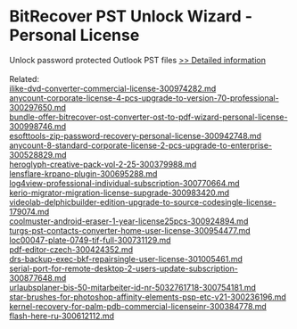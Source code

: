 # BitRecover PST Unlock Wizard - Personal License
Unlock password protected Outlook PST files
[>> Detailed information](https://secure.shareit.com/shareit/product.html?productid=300883138&affiliateid=200057808)<br/><br/>Related:
<br />[ilike-dvd-converter-commercial-license-300974282.md](https://github.com/downloadplanet/downloadplanet/blob/main/ilike-dvd-converter-commercial-license-300974282.md)<br />[anycount-corporate-license-4-pcs-upgrade-to-version-70-professional-300297650.md](https://github.com/downloadplanet/downloadplanet/blob/main/anycount-corporate-license-4-pcs-upgrade-to-version-70-professional-300297650.md)<br />[bundle-offer-bitrecover-ost-converter-ost-to-pdf-wizard-personal-license-300998746.md](https://github.com/downloadplanet/downloadplanet/blob/main/bundle-offer-bitrecover-ost-converter-ost-to-pdf-wizard-personal-license-300998746.md)<br />[esofttools-zip-password-recovery-personal-license-300942748.md](https://github.com/downloadplanet/downloadplanet/blob/main/esofttools-zip-password-recovery-personal-license-300942748.md)<br />[anycount-8-standard-corporate-license-2-pcs-upgrade-to-enterprise-300528829.md](https://github.com/downloadplanet/downloadplanet/blob/main/anycount-8-standard-corporate-license-2-pcs-upgrade-to-enterprise-300528829.md)<br />[heroglyph-creative-pack-vol-2-25-300379988.md](https://github.com/downloadplanet/downloadplanet/blob/main/heroglyph-creative-pack-vol-2-25-300379988.md)<br />[lensflare-krpano-plugin-300695288.md](https://github.com/downloadplanet/downloadplanet/blob/main/lensflare-krpano-plugin-300695288.md)<br />[log4view-professional-individual-subscription-300770664.md](https://github.com/downloadplanet/downloadplanet/blob/main/log4view-professional-individual-subscription-300770664.md)<br />[kerio-migrator-migration-license-supgrade-300983420.md](https://github.com/downloadplanet/downloadplanet/blob/main/kerio-migrator-migration-license-supgrade-300983420.md)<br />[videolab-delphicbuilder-edition-upgrade-to-source-codesingle-license-179074.md](https://github.com/downloadplanet/downloadplanet/blob/main/videolab-delphicbuilder-edition-upgrade-to-source-codesingle-license-179074.md)<br />[coolmuster-android-eraser-1-year-license25pcs-300924894.md](https://github.com/downloadplanet/downloadplanet/blob/main/coolmuster-android-eraser-1-year-license25pcs-300924894.md)<br />[turgs-pst-contacts-converter-home-user-license-300954477.md](https://github.com/downloadplanet/downloadplanet/blob/main/turgs-pst-contacts-converter-home-user-license-300954477.md)<br />[loc00047-plate-0749-tif-full-300731129.md](https://github.com/downloadplanet/downloadplanet/blob/main/loc00047-plate-0749-tif-full-300731129.md)<br />[pdf-editor-czech-300424352.md](https://github.com/downloadplanet/downloadplanet/blob/main/pdf-editor-czech-300424352.md)<br />[drs-backup-exec-bkf-repairsingle-user-license-301005461.md](https://github.com/downloadplanet/downloadplanet/blob/main/drs-backup-exec-bkf-repairsingle-user-license-301005461.md)<br />[serial-port-for-remote-desktop-2-users-update-subscription-300877648.md](https://github.com/downloadplanet/downloadplanet/blob/main/serial-port-for-remote-desktop-2-users-update-subscription-300877648.md)<br />[urlaubsplaner-bis-50-mitarbeiter-id-nr-5032761718-300754181.md](https://github.com/downloadplanet/downloadplanet/blob/main/urlaubsplaner-bis-50-mitarbeiter-id-nr-5032761718-300754181.md)<br />[star-brushes-for-photoshop-affinity-elements-psp-etc-v21-300236196.md](https://github.com/downloadplanet/downloadplanet/blob/main/star-brushes-for-photoshop-affinity-elements-psp-etc-v21-300236196.md)<br />[kernel-recovery-for-palm-pdb-commercial-licenseinr-300384778.md](https://github.com/downloadplanet/downloadplanet/blob/main/kernel-recovery-for-palm-pdb-commercial-licenseinr-300384778.md)<br />[flash-here-ru-300612112.md](https://github.com/downloadplanet/downloadplanet/blob/main/flash-here-ru-300612112.md)